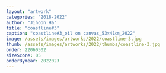 ```yaml
---
layout: "artwork"
categories: "2018-2022"
author: "Jihoon Ha"
title: "coastline#3"
caption: "coastline#3_oil on canvas_53×41㎝_2022"
image: /assets/images/artworks/2022/coastline-3.jpg
thumb: /assets/images/artworks/2022/thumbs/coastline-3.jpg
order: 22060502
sizeScore: 05
orderByYear: 2022023
---
```

